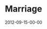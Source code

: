 ---
layout: message
category: message
series: "Knock-Off"
title: "Marriage"
date: 2012-09-15-00-00
message_id: 747
audio-description: "Brian Tome talks about what real marriage looks like."
audio: "http://www.crossroads.net/players/media/hq/KnockOff_01.mp3"
audio-title: "Marriage"
audio-duration: "34:43"
program-description: "Program - Week 1 of Knock-Off"
program: "http://www.crossroads.net/players/media/hq/09_15-16_12Program_OAKLEY.pdf"
program-title: "Marriage"
video-description: "Brian Tome talks about what real marriage looks like."
video-title: "Marriage"
video: "https://s3.amazonaws.com/crossroadsvideomessages/KnockOff_01.mp4"
video-poster: "https://www.crossroads.net/uploadedfiles/KnockOff_01_Still.jpg"
---